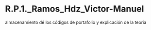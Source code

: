 # R.P.1._Ramos_Hdz_Victor-Manuel
almacenamiento dé  los códigos de portafolio y explicación de la teoria 
